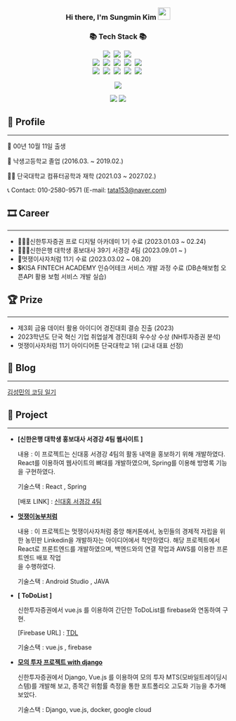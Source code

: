 <h3 align="center">
  <b>Hi there, I'm Sungmin Kim</b>
  <img src="https://media.giphy.com/media/hvRJCLFzcasrR4ia7z/giphy.gif" width="28">
</h3>
<h3 align="center">📚 Tech Stack 📚</h3>
<p align="center">
  <img src="https://img.shields.io/badge/Java-007396?style=flat-square&logo=Java&logoColor=white"/></a>&nbsp
  <img src="https://img.shields.io/badge/Python-3766AB?style=flat-square&logo=Python&logoColor=white"/></a>&nbsp 
  <img src="https://img.shields.io/badge/Javascript-ffb13b?style=flat-square&logo=javascript&logoColor=white"/></a>&nbsp 
  <br>
  <img src="https://img.shields.io/badge/Spring-6DB33F?style=flat-square&logo=Spring&logoColor=white"/></a>&nbsp
  <img src="https://img.shields.io/badge/SpringBoot-6DB33F?style=flat-square&logo=SpringBoot&logoColor=white"/></a>&nbsp 
  <img src="https://img.shields.io/badge/Django-092E20?style=flat-square&logo=Django&logoColor=white"/></a>&nbsp
  <img src="https://img.shields.io/badge/React-4FC08D?style=flat-square&logo=React&logoColor=white"/></a>&nbsp
  <img src="https://img.shields.io/badge/Vue.js-4FC08D?style=flat-square&logo=Vue.js&logoColor=white"/></a>&nbsp
  <br>
  <img src="https://img.shields.io/badge/Mysql-E6B91E?style=flat-square&logo=MySql&logoColor=white"/></a>&nbsp 
  <img src="https://img.shields.io/badge/AWS-232F3E?style=flat-square&logo=AmazonAWS&logoColor=white"/></a>&nbsp 
  <img src="https://img.shields.io/badge/Docker-2496ED?style=flat-square&logo=Docker&logoColor=white"/></a>&nbsp 
  <img src="https://img.shields.io/badge/GitHubActions-2088FF?style=flat-square&logo=GitHubActions&logoColor=white"/></a>&nbsp 
  <img src="https://img.shields.io/badge/Jenkins-D24939?style=flat-square&logo=Jenkins&logoColor=white"/></a>&nbsp 
</p>
<p align="center">
  <a href="https://hits.seeyoufarm.com"><img src="https://hits.seeyoufarm.com/api/count/incr/badge.svg?url=https%3A%2F%2Fgithub.com%2Ftata153&count_bg=%23F37021&title_bg=%23FFA048&icon=github.svg&icon_color=%23C8C8C8&title=hits&edge_flat=false"/></a>
</p>

<p align="center">
  <a href="https://solved.ac/tata153/"><img src="http://mazassumnida.wtf/api/v2/generate_badge?boj=tata153"/></a>
  <img src = "https://mazandi.herokuapp.com/api?handle=tata153"/>
</p>

## 👦 Profile

---

👶  00년 10월 11일 출생

🏫  낙생고등학교 졸업 (2016.03. ~ 2019.02.)

👨‍🎓  단국대학교 컴퓨터공학과 재학 (2021.03 ~ 2027.02.)

📞  Contact: 010-2580-9571 (E-mail: tata153@naver.com)

## 🎞 Career

---
- 👨🏻‍🎓신한투자증권 프로 디지털 아카데미 1기 수료 (2023.01.03 ~ 02.24)
- 👨🏻‍💻신한은행 대학생 홍보대사 39기 서경강 4팀 (2023.09.01 ~ )
- 🦁멋쟁이사자처럼 11기 수료 (2023.03.02 ~ 08.20)
- 💲KISA FINTECH ACADEMY 인슈어테크 서비스 개발 과정 수료 (DB손해보험 오픈API 활용 보험 서비스 개발 실습)

## 🏆 Prize

---

- 제3회 금융 데이터 활용 아이디어 경진대회 결승 진출 (2023)
- 2023학년도 단국 혁신 기업 취업설계 경진대회 우수상 수상 (NH투자증권 분석)
- 멋쟁이사자처럼 11기 아이디어톤 단국대학교 1위 (교내 대표 선정)

## 📝 Blog

---

[김성민의 코딩 일기](https://blog.naver.com/tata153)



## **🎁 Project**

---
    
- **[신한은행 대학생 홍보대사 서경강 4팀 웹사이트 ]**
    
    내용 : 이 프로젝트는 신대홍 서경강 4팀의 활동 내역을 홍보하기 위해 개발하였다. React를 이용하여 웹사이트의 뼈대를 개발하였으며, Spring를 이용해 방명록 기능을 구현하였다.
    
    기술스택 : React , Spring
    
    [배포 LINK] : [신대홍 서경강 4팀](http://3.36.97.17:3000/)
  
    
- **[ 멋쟁이농부처럼 ](https://github.com/kimsungmin1011/Like_Farmers)**
    
    내용 : 이 프로젝트는 멋쟁이사자처럼 중앙 해커톤에서, 농민들의 경제적 자립을 위한 농민판 Linkedin을 개발하자는 아이디어에서 착안하였다. 해당 프로젝트에서 React로 프론트엔드를 개발하였으며, 백엔드와의 연결 작업과 AWS를 이용한 프론트엔드 배포 작업  
    을 수행하였다.
    
    기술스택 : Android Studio , JAVA
    

- **[ ToDoList ]**
    
    신한투자증권에서 vue.js 를 이용하여 간단한 ToDoList를 firebase와 연동하여 구현.
    
    [Firebase URL] : [TDL](https://my-todo1-81975.web.app/)
    
    기술스택 : vue.js , firebase
    
- **[ 모의 투자 프로젝트 with django ](https://github.com/kimsungmin1011/shinhan-alpha)**
    
    신한투자증권에서 Django, Vue.js 를 이용하여 모의 투자 MTS(모바일트레이딩시스템)를 개발해 보고, 종목간 위험률 측정을 통한 포트폴리오 고도화 기능을 추가해보았다.
    
    기술스택 : Django, vue.js, docker, google cloud
    
